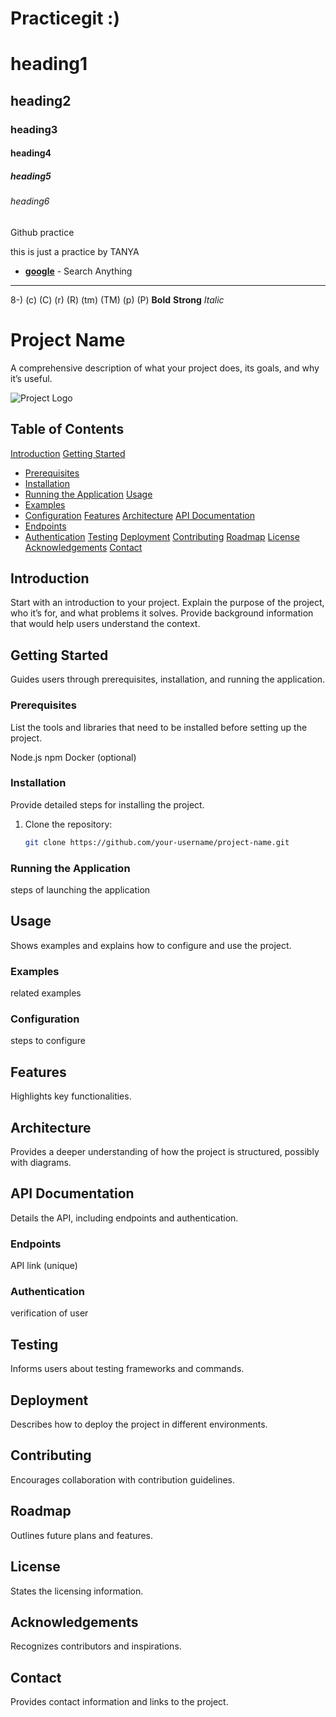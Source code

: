 # Practicegit :)

# heading1
## heading2
### heading3
#### heading4
##### heading5
###### heading6

Github practice

this is just a practice by TANYA

- __[google](www.google.com)__ - Search Anything
---
8-)
(c) (C) (r) (R) (tm) (TM) (p) (P)
**Bold**
__Strong__
*Italic*



# Project Name

A comprehensive description of what your project does, its goals, and why it’s useful.

![Project Logo](https://your-image-url.com/logo.png)

## Table of Contents

[Introduction](#introduction)
[Getting Started](#getting-started)
  - [Prerequisites](#prerequisites)
  - [Installation](#installation)
  - [Running the Application](#running-the-application)
[Usage](#usage)
  - [Examples](#examples)
  - [Configuration](#configuration)
[Features](#features)
[Architecture](#architecture)
[API Documentation](#api-documentation)
  - [Endpoints](#endpoints)
  - [Authentication](#authentication)
[Testing](#testing)
[Deployment](#deployment)
[Contributing](#contributing)
[Roadmap](#roadmap)
[License](#license)
[Acknowledgements](#acknowledgements)
[Contact](#contact)

## Introduction

Start with an introduction to your project. Explain the purpose of the project, who it’s for, and what problems it solves. Provide background information that would help users understand the context.

## Getting Started
Guides users through prerequisites, installation, and running the application.

### Prerequisites

List the tools and libraries that need to be installed before setting up the project.

Node.js
npm
Docker (optional)

### Installation

Provide detailed steps for installing the project.

1. Clone the repository:

   ```bash
   git clone https://github.com/your-username/project-name.git


### Running the Application
steps of launching the application

## Usage
Shows examples and explains how to configure and use the project.

### Examples
related examples

### Configuration
steps to configure

## Features
Highlights key functionalities.

## Architecture
Provides a deeper understanding of how the project is structured, possibly with diagrams.

## API Documentation
Details the API, including endpoints and authentication.

### Endpoints
API link (unique)

### Authentication
verification of user

## Testing
Informs users about testing frameworks and commands.

## Deployment
Describes how to deploy the project in different environments.

## Contributing
Encourages collaboration with contribution guidelines.

## Roadmap
Outlines future plans and features.

## License
States the licensing information.

## Acknowledgements
Recognizes contributors and inspirations.

## Contact
Provides contact information and links to the project.